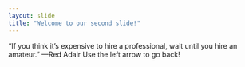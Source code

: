 ```yaml
---
layout: slide
title: "Welcome to our second slide!"
---
```

“If you think it’s expensive to hire a professional, wait until you hire an amateur.”
—Red Adair
Use the left arrow to go back!
